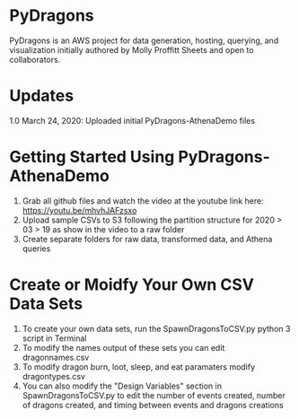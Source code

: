 # PyDragons
PyDragons is an AWS project for data generation, hosting, querying, and visualization initially authored by Molly Proffitt Sheets and open to collaborators.

# Updates
1.0 March 24, 2020: Uploaded initial PyDragons-AthenaDemo files

# Getting Started Using PyDragons-AthenaDemo
1. Grab all github files and watch the video at the youtube link here: https://youtu.be/mhvhJAFzsxo
2. Upload sample CSVs to S3 following the partition structure for 2020 > 03 > 19 as show in the video to a raw folder
3. Create separate folders for raw data, transformed data, and Athena queries

# Create or Moidfy Your Own CSV Data Sets
1. To create your own data sets, run the SpawnDragonsToCSV.py python 3 script in Terminal 
2. To modify the names output of these sets you can edit dragonnames.csv
3. To modify dragon burn, loot, sleep, and eat paramaters modify dragontypes.csv
4. You can also modify the "Design Variables" section in SpawnDragonsToCSV.py to edit the number of events created,
number of dragons created, and timing between events and dragons creations

